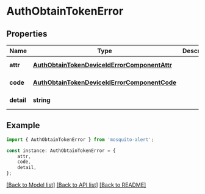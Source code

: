 # AuthObtainTokenError


## Properties

Name | Type | Description | Notes
------------ | ------------- | ------------- | -------------
**attr** | [**AuthObtainTokenDeviceIdErrorComponentAttr**](AuthObtainTokenDeviceIdErrorComponentAttr.md) |  | [default to undefined]
**code** | [**AuthObtainTokenDeviceIdErrorComponentCode**](AuthObtainTokenDeviceIdErrorComponentCode.md) |  | [default to undefined]
**detail** | **string** |  | [default to undefined]

## Example

```typescript
import { AuthObtainTokenError } from 'mosquito-alert';

const instance: AuthObtainTokenError = {
    attr,
    code,
    detail,
};
```

[[Back to Model list]](../README.md#documentation-for-models) [[Back to API list]](../README.md#documentation-for-api-endpoints) [[Back to README]](../README.md)
